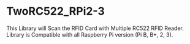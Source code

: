 # TwoRC522_RPi2-3
This Library will Scan the RFID Card with Multiple RC522 RFID Reader. Library is Compatible with all Raspberry Pi version (Pi B, B+, 2, 3).
